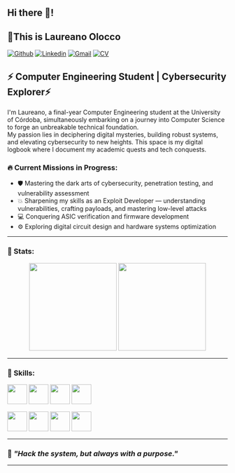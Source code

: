 ##  Hi there 👋! 

## 🌌This is Laureano Olocco

[![Github](https://img.shields.io/badge/-Github-000?style=for-the-badge&logo=Github&logoColor=white)](https://github.com/LaureanoOlocco)
[![Linkedin](https://img.shields.io/badge/-LinkedIn-0A66C2?style=for-the-badge&logo=Linkedin&logoColor=white)](https://www.linkedin.com/in/laureanoolocco)
[![Gmail](https://img.shields.io/badge/-Gmail-EA4335?style=for-the-badge&logo=Gmail&logoColor=white)](mailto:laureanoolocco@gmail.com)
[![CV](https://img.shields.io/badge/-Curriculum-0A0A0A?style=for-the-badge&logo=fontawesome&logoColor=white)](https://www.kickresume.com/cv/DMJXQn/)

## ⚡ Computer Engineering Student | Cybersecurity Explorer⚡

I'm Laureano, a final-year Computer Engineering student at the University of Córdoba, simultaneously embarking on a journey into Computer Science to forge an unbreakable technical foundation.  
My passion lies in deciphering digital mysteries, building robust systems, and elevating cybersecurity to new heights. This space is my digital logbook where I document my academic quests and tech conquests.

### 🔥 Current Missions in Progress:
- 🛡️ Mastering the dark arts of cybersecurity, penetration testing, and vulnerability assessment  
- 💥 Sharpening my skills as an Exploit Developer — understanding vulnerabilities, crafting payloads, and mastering low-level attacks  
- 💻 Conquering ASIC verification and firmware development  
- ⚙️ Exploring digital circuit design and hardware systems optimization  

---

### 💫 Stats:

<div align="center">
  <img src="https://github-readme-stats.vercel.app/api?username=LaureanoOlocco&show_icons=true&hide=contribs,prs&cache_seconds=86400&theme=tokyonight&title_color=FF5555&icon_color=FF5555&text_color=FFAAAA&bg_color=000000" height="200"/>
  <img src="https://github-readme-stats.vercel.app/api/top-langs/?username=LaureanoOlocco&layout=compact&theme=tokyonight&title_color=FF5555&text_color=FFAAAA&bg_color=000000" height="200"/>
</div>

---

### 🧠 Skills:

<p>
  <!-- Programming Languages -->
  <code><img width="45px" src="https://cdn.jsdelivr.net/gh/devicons/devicon/icons/c/c-original.svg"></code>
  <code><img width="45px" src="https://cdn.jsdelivr.net/gh/devicons/devicon/icons/cplusplus/cplusplus-original.svg"></code>
  <code><img width="45px" src="https://cdn.jsdelivr.net/gh/devicons/devicon/icons/java/java-original.svg"></code>
  <code><img width="45px" src="https://cdn.jsdelivr.net/gh/devicons/devicon/icons/bash/bash-original.svg"></code>

  <br>

  <!-- Tools & Technologies -->
  <code><img width="45px" src="https://cdn.jsdelivr.net/gh/devicons/devicon/icons/git/git-original.svg"></code>
  <code><img width="45px" src="https://upload.wikimedia.org/wikipedia/commons/9/91/Octicons-mark-github.svg"></code>
  <code><img width="45px" src="https://cdn.jsdelivr.net/gh/devicons/devicon/icons/linux/linux-original.svg"></code>
  <code><img width="45px" src="https://upload.wikimedia.org/wikipedia/commons/2/2b/Kali-dragon-icon.svg"></code>
</p>

---

### 🧩 *"Hack the system, but always with a purpose."*

---
